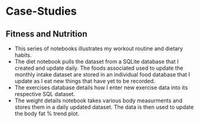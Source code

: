 # Case-Studies

<h2> Fitness and Nutrition </h2>
<p>
  <ul>
    <li>This series of notebooks illustrates my workout routine and dietary habits.</li>
    <li>The diet notebook pulls the dataset from a SQLite database that I created and update daily. The foods associated used to update the monthly intake dataset are stored in an individual food database that I update as I eat new things that have yet to be recorded.</li>
    <li>The exercises database details how I enter new exercise data into its respective SQL dataset. </li>
    <li>The weight details notebook takes various body measurments and stores them in a daily updated dataset. The data is then used to update the body fat % trend plot.</li>
  </ul>
</p>
